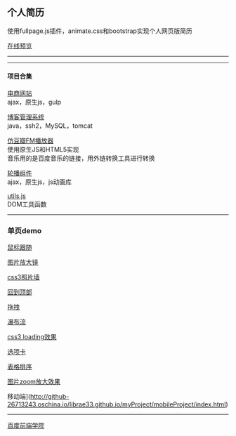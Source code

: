 ## 个人简历
使用fullpage.js插件，animate.css和bootstrap实现个人网页版简历


[在线预览](http://github-26713243.oschina.io/librae33.github.io/)  
***
***
#### 项目合集


[电商网站](https://github.com/Librae33/e-shop)  
ajax，原生js，gulp

[博客管理系统](https://github.com/Librae33/myBlog)  
java，ssh2，MySQL，tomcat  

[仿豆瓣FM播放器](http://github-26713243.oschina.io/librae33.github.io/myProject/musicPlayer/index.html)   
使用原生JS和HTML5实现   
音乐用的是百度音乐的链接，用外链转换工具进行转换

[轮播组件](http://github-26713243.oschina.io/librae33.github.io/myProject/banner/banner2.html)  
ajax，原生js，js动画库

[utils.js](https://github.com/Librae33/utils)   
DOM工具函数
********
### 单页demo

[鼠标跟随](http://github-26713243.oschina.io/librae33.github.io/myProject/demo/mouseFollow/mouseFollow.html ) 


[图片放大镜](http://github-26713243.oschina.io/librae33.github.io/myProject/demo/magnifier/index.html )

[css3照片墙](http://github-26713243.oschina.io/librae33.github.io/myProject/demo/css3/album/index.html)   

[回到顶部](http://github-26713243.oschina.io/librae33.github.io/myProject/demo/backtoTop/backToTop.html/)

[拖拽](http://github-26713243.oschina.io/librae33.github.io/myProject/demo/drag/drag.html) 

[瀑布流](http://github-26713243.oschina.io/librae33.github.io/myProject/waterfall/index.html)

[css3 loading效果](http://github-26713243.oschina.io/librae33.github.io/myProject/demo/css3/index3.html)

[选项卡](http://github-26713243.oschina.io/librae33.github.io/)   

[表格排序](http://github-26713243.oschina.io/librae33.github.io/myProject/tableSort/tableSort.html)

[图片zoom放大效果](http://github-26713243.oschina.io/librae33.github.io/myProject/demo/zoom/zoom.html) 

移动端](http://github-26713243.oschina.io/librae33.github.io/myProject/mobileProject/index.html)

***
[百度前端学院](https://github.com/Librae33/IFE-task) 
